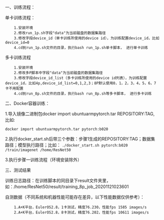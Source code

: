 一、训练流程：
    
单卡训练流程：

```
	1.安装环境
	2.修改run_1p.sh字段"data"为当前磁盘的数据集路径
	3.修改字段device_id（单卡训练所使用的device id），为训练配置device_id，比如device_id=0
	4.cd到run_1p.sh文件的目录，执行bash run_1p.sh单卡脚本， 进行单卡训练
```

	
多卡训练流程

```
	1.安装环境
	2.修改多P脚本中字段"data"为当前磁盘的数据集路径
	3.修改字段device_id_list（多卡训练所使用的device id列表），为训练配置device_id，比如4p,device_id_list=0,1,2,3；8P默认使用0，1，2，3，4，5，6，7卡不用配置
	4.cd到run_8p.sh文件的目录，执行bash run_8p.sh等多卡脚本， 进行多卡训练	
```



	
二、Docker容器训练：
    
1.导入镜像二进制包docker import ubuntuarmpytorch.tar REPOSITORY:TAG, 比如:

`docker import ubuntuarmpytorch.tar pytorch:b020`

2.执行docker_start.sh后带三个参数：步骤1生成的REPOSITORY:TAG；数据集路径；模型执行路径；比如：
`./docker_start.sh pytorch:b020 /train/imagenet /home/ResNet50`

3.执行步骤一训练流程（环境安装除外）
	
三、测试结果
    
训练日志路径：在训练脚本的同目录下result文件夹里，如：/home/ResNet50/result/training_8p_job_20201121023601
	
自测数据（不同系统和机器性能可能存在差异，以下性能数据仅供参考）：

```
	1.A+K平台，EulerOS2.8，1卡测试，精度76.230，性能fps 1585 images/s
	2.A+K平台，EulerOS2.8，8卡测试，精度76.202，性能fps 10611 images/s
```


